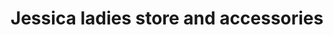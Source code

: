 ---
title: "Jessica ladies store and accessories"
url: /changanacherry/jessica-ladies-store-and-accessories/
shop: beauty
---